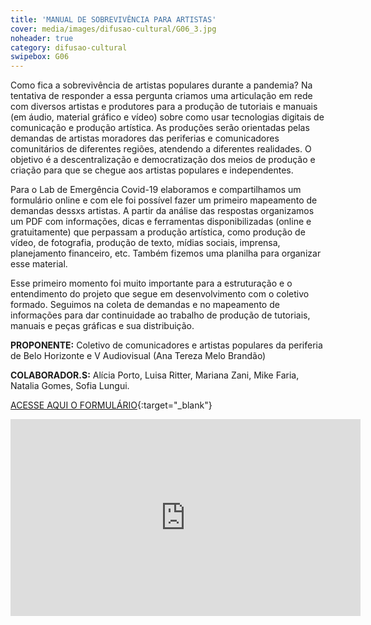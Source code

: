 ```yaml
---
title: 'MANUAL DE SOBREVIVÊNCIA PARA ARTISTAS'
cover: media/images/difusao-cultural/G06_3.jpg
noheader: true
category: difusao-cultural
swipebox: G06
---
```

  
Como fica a sobrevivência de artistas populares durante a pandemia? Na tentativa de responder a essa pergunta criamos uma articulação em rede com diversos artistas e produtores para a produção de tutoriais e manuais (em áudio, material gráfico e
vídeo) sobre como usar tecnologias digitais de comunicação e produção artística. As produções serão orientadas pelas demandas de artistas moradores das periferias e comunicadores comunitários de diferentes regiões, atendendo a diferentes realidades. O objetivo é a descentralização e democratização dos meios de produção e criação para que se chegue aos artistas populares e independentes.
  
Para o Lab de Emergência Covid-19 elaboramos e compartilhamos um formulário online e com ele foi possível fazer um primeiro mapeamento de demandas dessxs artistas. A partir da análise das respostas organizamos um PDF com informações, dicas e ferramentas disponibilizadas (online e gratuitamente) que perpassam a produção artística, como produção de vídeo, de fotografia, produção de texto, mídias sociais, imprensa, planejamento financeiro, etc. Também fizemos uma planilha para
organizar esse material.
  
Esse primeiro momento foi muito importante para a estruturação e o entendimento do projeto que segue em desenvolvimento com o coletivo formado. Seguimos na coleta de demandas e no mapeamento de informações para dar continuidade ao trabalho de
produção de tutoriais, manuais e peças gráficas e sua distribuição.
  
**PROPONENTE:**
Coletivo de comunicadores e artistas populares da periferia de Belo Horizonte e V Audiovisual (Ana Tereza Melo Brandão)
  
**COLABORADOR.S:** 
Alícia Porto, Luisa Ritter, Mariana Zani, Mike Faria, Natalia Gomes, Sofia Lungui.

[ACESSE AQUI O FORMULÁRIO](https://docs.google.com/forms/d/e/1FAIpQLSfnMvmYzNQcMljRh7zqZEOXGaiRQ98gh8zxifiys2WRxDYJlg/viewform?usp=send_form){:target="_blank"}

<div class="video-wrapper video-wrapper-16x9">
<iframe width="560" height="315" src="https://www.youtube.com/embed/d5JGSz1Mz7k" frameborder="0" allow="accelerometer; autoplay; encrypted-media; gyroscope; picture-in-picture" allowfullscreen></iframe>
</div>
  
  